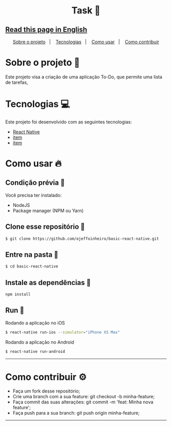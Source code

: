 <h1 align="center">
  Task 📆
</h1>

## [Read this page in English](https://github.com/ojeffoinheiro/task/)
<p align="center">
  <a href="#sobre-o-projeto-book">Sobre o projeto</a>&nbsp;&nbsp;&nbsp;|&nbsp;&nbsp;&nbsp;
  <a href="#tecnologias-computer">Tecnologias</a>&nbsp;&nbsp;&nbsp;|&nbsp;&nbsp;&nbsp;  
  <a href="#como-usar-fire">Como usar</a>&nbsp;&nbsp;&nbsp;|&nbsp;&nbsp;&nbsp;
  <a href="#como-contribuir-gear">Como contribuir</a>
</p>


# Sobre o projeto :book:
Este projeto visa a criação de uma aplicação To-Do, que permite uma lista de tarefas,

# Tecnologias :computer:
Este projeto foi desenvolvido com as seguintes tecnologias:
- [React Native](https://reactnative.dev)
- [item](https://react-icons.github.io/react-icons/)
- [item](https://reactrouter.com/)

# Como usar :fire:
## Condição prévia 📌
Você precisa ter instalado:
- NodeJS
- Package manager (NPM ou Yarn)

## Clone esse repositório :floppy_disk:
```bash
$ git clone https://github.com/ojeffoinheiro/basic-react-native.git
```
## Entre na pasta :file_folder:
```bash
$ cd basic-react-native
```
## Instale as dependências :wrench:
```bash
npm install
```
## Run :iphone:
Rodando a aplicação no iOS
```bash
$ react-native run-ios --simulator="iPhone XS Max"
```
Rodando a aplicação no Android
```bash
$ react-native run-android
```
---

# Como contribuir :gear:
- Faça um fork desse repositório;
- Crie uma branch com a sua feature: git checkout -b minha-feature;
- Faça commit das suas alterações: git commit -m 'feat: Minha nova feature';
- Faça push para a sua branch: git push origin minha-feature;
---

